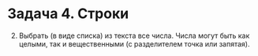 # Задача 4. Строки
2. Выбрать (в виде списка) из текста все числа. Числа могут быть как целыми, так и вещественными (с разделителем точка или запятая).
